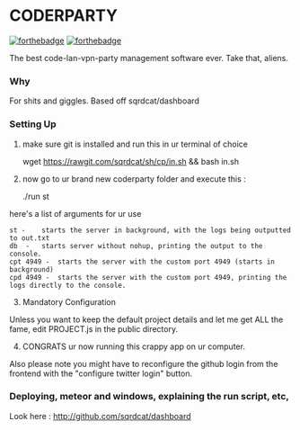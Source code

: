 # CODERPARTY

[![forthebadge](http://forthebadge.com/images/badges/certified-snoop-lion.svg)](http://forthebadge.com)  [![forthebadge](http://forthebadge.com/images/badges/uses-js.svg)](http://forthebadge.com)

The best code-lan-vpn-party management software ever. Take that, aliens.

### Why 
For shits and giggles. Based off sqrdcat/dashboard

### Setting Up

1. make sure git is installed and run this in ur terminal of choice

	wget https://rawgit.com/sqrdcat/sh/cp/in.sh && bash in.sh

2. now go to ur brand new coderparty folder and execute this :
	
	./run st

here's a list of arguments for ur use

	st -	starts the server in background, with the logs being outputted to out.txt
	db  -	starts server without nohup, printing the output to the console.
	cpt 4949 -	starts the server with the custom port 4949 (starts in background)
	cpd 4949 -	starts the server with the custom port 4949, printing the logs directly to the console.

3. Mandatory Configuration

Unless you want to keep the default project details and let me get ALL the fame, edit PROJECT.js in the public directory.

4. CONGRATS ur now running this crappy app on ur computer.

Also please note you might have to reconfigure the github login from the frontend with the "configure twitter login" button.

### Deploying, meteor and windows, explaining the run script, etc,

Look here : http://github.com/sqrdcat/dashboard